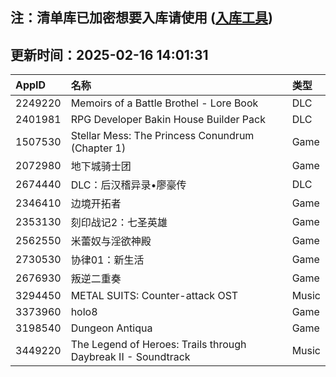 ## 注：清单库已加密想要入库请使用 ([入库工具](https://github.com/BlankTMing/ManifestAutoUpdate/releases))

## 更新时间：2025-02-16 14:01:31
| AppID | 名称 | 类型  |
| :-------------------- | :----------------------------- | :----------- |
| 2249220 | Memoirs of a Battle Brothel - Lore Book| DLC |
| 2401981 | RPG Developer Bakin House Builder Pack| DLC |
| 1507530 | Stellar Mess: The Princess Conundrum (Chapter 1)| Game |
| 2072980 | 地下城骑士团| Game |
| 2674440 | DLC：后汉稽异录•廖豪传| DLC |
| 2346410 | 边境开拓者| Game |
| 2353130 | 刻印战记2：七圣英雄| Game |
| 2562550 | 米蕾奴与淫欲神殿| Game |
| 2730530 | 协律01：新生活| Game |
| 2676930 | 叛逆二重奏| Game |
| 3294450 | METAL SUITS: Counter-attack OST| Music |
| 3373960 | holo8| Game |
| 3198540 | Dungeon Antiqua| Game |
| 3449220 | The Legend of Heroes: Trails through Daybreak II - Soundtrack| Music |
